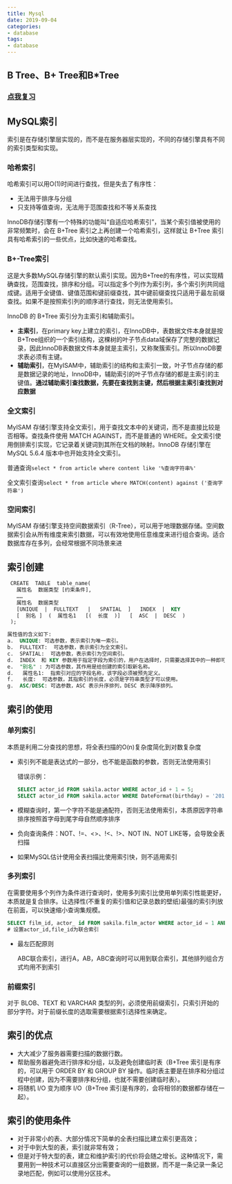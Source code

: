 ```yaml
---
title: Mysql
date: 2019-09-04
categories:
- database
tags:
- database
---
```


## B Tree、B+ Tree和B*Tree

### [点我复习](https://shinerio.cc/2018/04/01/algorithm/动态查找树/)

## MySQL索引

索引是在存储引擎层实现的，而不是在服务器层实现的，不同的存储引擎具有不同的索引类型和实现。

### 哈希索引

哈希索引可以用O(1)时间进行查找，但是失去了有序性：

- 无法用于排序与分组
- 只支持等值查询，无法用于范围查找和不等关系查找

InnoDB存储引擎有一个特殊的功能叫“自适应哈希索引”，当某个索引值被使用的非常频繁时，会在 B+Tree 索引之上再创建一个哈希索引，这样就让 B+Tree 索引具有哈希索引的一些优点，比如快速的哈希查找。

### B+-Tree索引

这是大多数MySQL存储引擎的默认索引实现。因为B+Tree的有序性，可以实现精确查找，范围查找，排序和分组。可以指定多个列作为索引列，多个索引列共同组成键。适用于全键值、键值范围和键前缀查找，其中键前缀查找只适用于最左前缀查找。如果不是按照索引列的顺序进行查找，则无法使用索引。

InnoDB 的 B+Tree 索引分为主索引和辅助索引。

- **主索引**，在primary key上建立的索引，在InnoDB中，表数据文件本身就是按B+Tree组织的一个索引结构，这棵树的叶子节点data域保存了完整的数据记录，因此InnoDB表数据文件本身就是主索引，又称聚簇索引。所以InnoDB要求表必须有主键。
- **辅助索引**，在MyISAM中，辅助索引的结构和主索引一致，叶子节点存储的都是数据记录的地址，InnoDB中，辅助索引的叶子节点存储的都是主索引的主键值。**通过辅助索引查找数据，先要在查找到主键，然后根据主索引查找到对应数据**

### 全文索引

MyISAM 存储引擎支持全文索引，用于查找文本中的关键词，而不是直接比较是否相等。查找条件使用 MATCH AGAINST，而不是普通的 WHERE。全文索引使用倒排索引实现，它记录着关键词到其所在文档的映射。InnoDB 存储引擎在 MySQL 5.6.4 版本中也开始支持全文索引。

普通查询`select * from article where content like '%查询字符串%'`

全文索引查询`select * from article where MATCH(content) against ('查询字符串')`

### 空间索引

MyISAM 存储引擎支持空间数据索引（R-Tree），可以用于地理数据存储。空间数据索引会从所有维度来索引数据，可以有效地使用任意维度来进行组合查询。适合数据库存在多列，会经常根据不同场景来进

## 索引创建

```sql
 CREATE  TABLE  table_name(
   属性名  数据类型 [约束条件],
   ……
   属性名  数据类型
   [UNIQUE  |  FULLTEXT   |   SPATIAL  ]   INDEX  |  KEY
   [  别名 ]  (  属性名1   [(  长度  )]   [  ASC  |  DESC  )
 );

属性值的含义如下:
a.  UNIQUE: 可选参数，表示索引为唯一索引。
b.  FULLTEXT:  可选参数，表示索引为全文索引。
c.  SPATIAL:  可选参数，表示索引为空间索引。
d.  INDEX  和 KEY 参数用于指定字段为索引的，用户在选择时，只需要选择其中的一种即可。
e.  "别名" : 为可选参数，其作用是给创建的索引取新名称。
d.   属性名1:  指索引对应的字段名称，该字段必须被预先定义。
f.   长度:  可选参数，其指索引的长度，必须是字符串类型才可以使用。
g.  ASC/DESC: 可选参数，ASC 表示升序排列，DESC 表示降序排列。                      
```



## 索引的使用

### 单列索引

本质是利用二分查找的思想，将全表扫描的O(n)复杂度简化到对数复杂度

- 索引列不能是表达式的一部分，也不能是函数的参数，否则无法使用索引

  错误示例：

  ```sql
  SELECT actor_id FROM sakila.actor WHERE actor_id + 1 = 5;
  SELECT actor_id FROM sakila.actor WHERE DateFormat(birthday) = '2019-01-01';
  ```

- 模糊查询时，第一个字符不能是通配符，否则无法使用索引，本质原因字符串排序按照首字母到尾字母自然顺序排序

- 负向查询条件：NOT、!=、<>、!<、!>、NOT IN、NOT LIKE等，会导致全表扫描

- 如果MySQL估计使用全表扫描比使用索引快，则不适用索引

### 多列索引

在需要使用多个列作为条件进行查询时，使用多列索引比使用单列索引性能更好，本质就是复合排序。让选择性(不重复的索引值和记录总数的壁纸)最强的索引列放在前面，可以快速缩小查询集规模。

```sql
SELECT film_id, actor_ id FROM sakila.film_actor WHERE actor_id = 1 AND film_id = 1;
# 设置actor_id,file_id为联合索引
```

- 最左匹配原则

  ABC联合索引，进行A，AB，ABC查询时可以用到联合索引，其他排列组合方式均用不到索引

### 前缀索引

对于 BLOB、TEXT 和 VARCHAR 类型的列，必须使用前缀索引，只索引开始的部分字符。对于前缀长度的选取需要根据索引选择性来确定。

## 索引的优点

- 大大减少了服务器需要扫描的数据行数。
- 帮助服务器避免进行排序和分组，以及避免创建临时表（B+Tree 索引是有序的，可以用于 ORDER BY 和 GROUP BY 操作。临时表主要是在排序和分组过程中创建，因为不需要排序和分组，也就不需要创建临时表）。
- 将随机 I/O 变为顺序 I/O（B+Tree 索引是有序的，会将相邻的数据都存储在一起）。

## 索引的使用条件

- 对于非常小的表、大部分情况下简单的全表扫描比建立索引更高效；
- 对于中到大型的表，索引就非常有效；
- 但是对于特大型的表，建立和维护索引的代价将会随之增长。这种情况下，需要用到一种技术可以直接区分出需要查询的一组数据，而不是一条记录一条记录地匹配，例如可以使用分区技术。